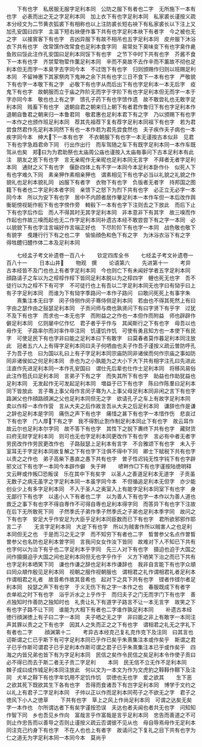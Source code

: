 <!-- { "loadSidebar": true } -->
　　下有也字　私居服无服字足利本同　公防之服下有者也二字　无所施下一本有也字　必表而出之无之字足利本同　加上衣下有也字足利本同　私家裘长谨按义疏本分经文为二节黄衣狐裘下有相称也以上注防裘长短右袂下有私家裘长以下注上又加孔安国曰四字　主温下短右袂便作事下共有也字足利本袂下有者字　今之被也无之字　以接賔客下有也字　吉凶异服下有故不相吊也五字足利本同　皮弁服下沐浴衣下共有也字　改常馔作改常食也足利本食字同　易常处下臭味变下有也字臭作臰　鱼败曰馁此注作孔安国曰足利本同馁下有也字　之节下中时下共有也字　芥酱不食下一本有也字　齐禁荤物荤作薫足利本同　辛而不臭故不去作辛而不薰故不彻也足利本但无而字一本臭字去字同今本　不过饱下有也字　归则颁赐作归则以班赐足利本同　不留神惠下其家祭肉下鬼神之余下共有也字三日不食下一本有也字　严敬貌下有也字一本敬下有之字　必敬下有也字从而后出下有也字足利本一本无后字　疫鬼下有也字　故朝服而立于庙之阼阶无而字于字阶下有也字足利本但无而字一本于字亦同今本　敬也也上有之字　馈孔子药下有也字馈作遗　故不敢尝礼也无敢字足利本同　贱畜下有也字　退朝自君之朝来归上朝下有者君作鲁归下有也字足利本作退朝自鲁君之朝来归一本鲁君同　敬君惠也足利本君下有之字　乃以颁赐下有也字一本作之也颁作班足利本同　荐其先祖荐下复有荐字足利本同祖下有也字　若为君尝食然君作先足利本同然下有也一本作若为君先尝食然也　夫子疾作夫子病也一本疾字同今本　绅大下一本有也字　不衣朝服下有也字一本无谨按古本似非　见君下有也字急趋君命下同　行出作出行　而车驾随之车下有既字足利本同一本作车既驾从也矣　郑曰为为君助祭也太庙周公庙也谨按入太庙毎事问下古本足利本有此注　朋友之恩下有也字　言无亲昵作无亲昵也足利本同无言字　不拜者无者字足利本同　通财之义下有也字　偃卧四体上有不字一本同今本足利本卧作仆　似死人下有也字难久下同　素亲狎作素相亲狎也　谓素相见下有也字必当以礼貌之礼貌之作貌礼也足利本貌礼同　凶服下有者字　衣物下有也字　负版者无者字　持邦国之图籍下有者也二字足利本者字同　亲馈下之怒下为烈下共有也字　必正立无必字一本同今本　所以为安下有也字　居中不内顾者居作轝足利本一本作车但一本后改作舆　衡轭傍视轭作枙下有也字傍作旁　輢毂下一本有也字下注则去之下放此　而后下止下有也字后作后　而人不得其时无其字足利本同　非本意非下有其字　故三嗅而作作起也作故三嗅而起也无二作字足利本同补遗古本经不敢尝尝下有之字一本同　必以貌貌下有也字注言端好作言端正好也　下尽阶阶下有也字一本同　战色敬也敬下有貌字　曵踵行行下有之也二字　愉愉顔色和色下有之字　为沐浴衣浴下有之字　得牲醴归醴作体二本及足利本同















　　七经孟子考文补遗卷一百八十
　　钦定四库全书
　　七经孟子考文补遗卷一百八十一
　　日本山井
　　物观　撰
　　论语第六
　　先进第十一
　　考异古本经皆不及门也也上有者字足利本同　今也则亡下有未闻好学者五字足利本同　顔路请子之车以为之椁椁作椁下皆同足利本脱以为之椁四字　鲤也死无也字　吾不徒行以为之椁不下有可字　不可徒行也上有吾以二字足利本同无也字曰有恸乎曰上有子字足利本同　而谁为下有恸字季路问一本作子路问　曰敢问死死上有事字朱
　　熹集注本无曰字　闵子侍侧作闵子骞侍侧足利本同　若由也不得其死然上有曰字由之瑟作由之鼔瑟足利本同　子贡问师与商也孰贤问下有曰字贤下有乎字　过犹不及下有也字　而求也一本无也字　而附益之之作也一本但作而附益　师也辟辟作僻足利本同　亿则屡中亿作忆　君子者乎乎作与　其闻斯行之下有也字　毋吾以也毋作无　子路率尔而对率作卒注同　饥谨饥作饥　可使有勇且知方也一本使下有民字　可使足民下有也字非曰能之足利本曰下有敢字　曰莫春者莫作暮足利本同注放此　冠者五六人上有得字足利本同曰夫子何哂由也夫子作吾子谨按义疏云曽防呼孔子为吾子也　曰为国以礼曰上有子字足利本同宗庙防同非诸侯而何作宗庙之事如防同非诸侯如之何足利本同　赤也为之小孰能为之大小下大下共有相字注孔曰先进此注直作先进足利本同一本作孔安国曰　谓仕先后辈也仕作士足利本同　将移风易俗此注作苞氏曰足利本同　言弟子下有之字　而失其所下有也字　助益也作助犹益也足利本同　无发起作无可发起足利本同　増益于已下有也字　陈曰作陈羣曰足利本同下皆放此　言子骞上事父母作言闵子骞为人上事父母足利本同非闲之言下有也字　路渊父也作顔路顔渊之父也足利本同但无之字　欲请孔子之车上有故字足利本同　卖以作椁一本作作营　言从大夫之后作故言吾从大夫之后足利本同　谦辞也作是谦之辞也足利本是字同　痛伤之声下有也字　痛惜之甚下有也字一本惜作伤　悲哀过下有也字　门人厚下有之字　我不得割止割作制足利本同止下有也字　故云耳作故云尔也足利本尔字同　故不答下有也字　其性下之貎下夀终下共有也字　藏财货曰府无财字足利本同　则可也无也字足利本同更改作下有也字　言必有中者无者字　劳民改作作劳民更改作也　子路鼔瑟上足利本有言字　不合雅颂下有也字　未入于室耳无于字足利本同故复解之下有也字下注俱不得中下同　卿士下赋税下共有也字　以责之之作也　弟子高柴下愚直之愚下共有也字　曽子性迟钝无性字钝下有也字辟邪文过下有也字一本同今本辟作僻　失于畔
　　喭畔作□下有也字谨按陆徳明释文云畔或作叛□恐叛误　乐在其中下有矣字　以圣人之善道足利本无道字　子贡虽无数子之病无虽字之字足利本同一本虽字同今本　不但循追足利本无但字　亦少能创业少上有多字足利本同　不入于圣人之奥室入上有能字足利本同室下有也字　身无鄙行下有也字　以逺小人下有者也二字　以为善人下有也字一本作以为善人道也　救乏之事下有也字不得自専作不可得自専也足利本得字同　而答异下有也字下注故在后下无所敢死下同　子然季氏子弟作季子然季氏之子弟也足利本季字同　故问之下有也字　安足大乎作安足为大臣乎足利本同臣数而已下有也字　君所欲邪邪作耶　言二子
　　无言字足利本同　大逆下有也字　所以为贼害作所以贼害人之也足利本同但无之也　于是而习之无之字　而不知穷下有者也二字　晳曽参父名点作曽晳曽参父也名防也足利本曽字同　言我问女女作汝下皆同　故难对下人不知已下共有也字何以为治下有乎也二字足利本乎字同　先三人对下有也字　摄迫也迫于大国之间作摄摄迫乎大国之间也足利本同但无也字乎作于　义方下哂笑下治之而已下共有也字足利本哂笑下同　谦也作谦之辞也足利本作谦辞也　我非自言能下有也字众頫曰同众頫作殷见足利本同　视朝之服作视朝服也　谓相君之礼作谓相君礼者足利本作谓相君之礼者　故音希作故其音希也　起对下之具下共有也字　铿者作铿尔者足利本同　投瑟之声下有也字　于义无伤下有之字一本作之也　春服既成下有者字　衣单袷之时下有也字　浴乎沂水之上乎作于　而归夫子之门无而字门下有也字　善点独知时作善防之独知时也　礼贵让礼下有道字子路言不让一本无言字　故笑之下有也字子路不让下同　谁能为大相下有者也二字谁作孰足利本同
　　补遗古本经徳行顔渊徳上有子曰二字一本同　夫子哂之无之字　非曰能之非上有敢字一本同注声其罪以责之之下有也字　因其人之失而正之之下有也字　谓相君之礼无之字礼下有者也二字
　　顔渊第十二
　　考异古本经克己复礼克作克下及注同　曰其言也讱斯谓之仁已乎斯下有可字足利本同已乎作已矣乎朱熹集注本或作矣乎　斯谓之君子已乎作斯可谓君子已乎足利本作斯可谓之君子已乎朱熹集注本已乎或作矣乎　四海之内皆兄弟也皆下有为字足利本同　民信之矣作令民信之矣足利本令作使子贡曰必不得已而去于斯二者无子贡二字足利
　　本同　民无信不立无作不足利本同　棘子成曰成作城足利本同注放此　何以文为一本文为作为文虎豹之鞟鞟作鞹下及注同　犬羊之鞟下有也字年饥用不足饥作饥　崇徳也无也字　爱之欲其
　　生下恶之欲其死下既欲其生下各有也字　吾得而食诸吾下有岂字足利本同　博学于文约之以礼上有君子二字足利本同　子帅以正以作而足利本同苟子之不欲无之字　君子之徳风下小人之徳草
　　下共有也字　草上之风上作尚足利本同　可谓之达矣无矣字一本作也　尔所谓达者下有矣字谨按恐误　夫达也者夫闻也者共无也字　问知知作智下同　乡也吾见乡作向　富哉言乎作富哉是言乎足利本同　忠告而善道之不可则止作忠告而以善导之否则止谨按义疏云否谓彼不见从也　母自辱焉母作无足利本同注克己约身下有也字　不在人也也上有者字　故请问之下复礼之目下共有也字为仁之道无为字足利本同一本同今本　莫尚乎
